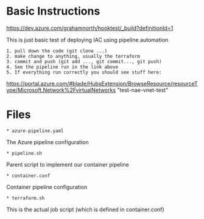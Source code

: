 # Basic Instructions

https://dev.azure.com/grahamnorth/hooktest/_build?definitionId=1

This is just basic test of deploying IAC using pipeline automation

    1. pull down the code (git clone ...)
    2. make change to anything, usually the terraform
    3. commit and push (git add ..., git commit..., git push)
    4. See the pipeline run in the link above
    5. If everything run correctly you should see stuff here:

https://portal.azure.com/#blade/HubsExtension/BrowseResource/resourceType/Microsoft.Network%2FvirtualNetworks
"test-nae-vnet-test"

# Files

    * azure-pipeline.yaml
The Azure pipeline configuration

    * pipeline.sh
Parent script to implement our container pipeline

    * container.conf
Container pipeline configuration

    * terraform.sh
This is the actual job script (which is defined in container.conf)
